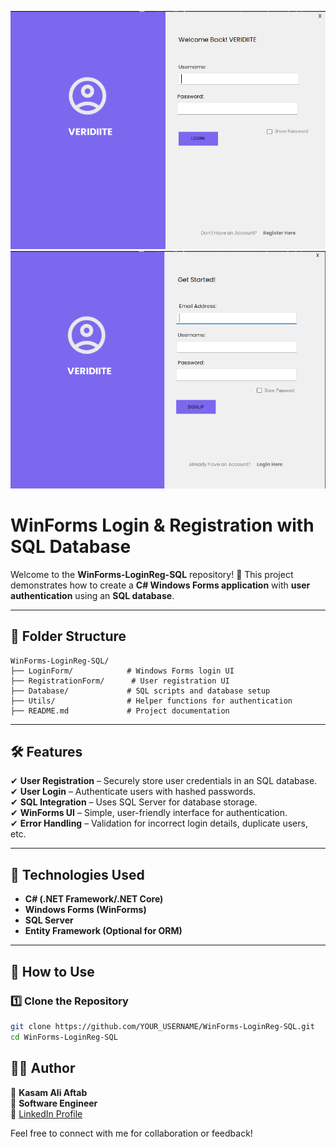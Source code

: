 ![Alt text](1.png)
![Alt text](2.png)

# **WinForms Login & Registration with SQL Database**

Welcome to the **WinForms-LoginReg-SQL** repository! 🚀 This project demonstrates how to create a **C# Windows Forms application** with **user authentication** using an **SQL database**.

---

## **📂 Folder Structure**  

```
WinForms-LoginReg-SQL/
├── LoginForm/            # Windows Forms login UI
├── RegistrationForm/      # User registration UI
├── Database/             # SQL scripts and database setup
├── Utils/                # Helper functions for authentication
├── README.md             # Project documentation
```

---

## **🛠 Features**  

✔ **User Registration** – Securely store user credentials in an SQL database.  
✔ **User Login** – Authenticate users with hashed passwords.  
✔ **SQL Integration** – Uses SQL Server for database storage.  
✔ **WinForms UI** – Simple, user-friendly interface for authentication.  
✔ **Error Handling** – Validation for incorrect login details, duplicate users, etc.  

---

## **📌 Technologies Used**  

- **C# (.NET Framework/.NET Core)**  
- **Windows Forms (WinForms)**  
- **SQL Server**  
- **Entity Framework (Optional for ORM)**  

---

## **📖 How to Use**  

### **1️⃣ Clone the Repository**  

```bash
git clone https://github.com/YOUR_USERNAME/WinForms-LoginReg-SQL.git
cd WinForms-LoginReg-SQL
```

## **👨‍💻 Author**  

👤 **Kasam Ali Aftab**  
💼 **Software Engineer**  
📎 [LinkedIn Profile](#)  

Feel free to connect with me for collaboration or feedback! 
